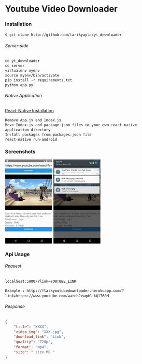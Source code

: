 #  Youtube Video Downloader

### Installation 
`$ git clone http://github.com/tarikyayla/yt_downloader`

###### Server-side 

```shell
cd yt_downloader
cd server
virtualenv myenv
source myenv/bin/activate
pip install -r requirements.txt
python app.py
```





###### Native Application

[React-Native Installation](https://facebook.github.io/react-native/docs/getting-started "React-Native Installation")

```shell
Remove App.js and Index.js
Move Index.js and package.json files to your own react-native application directory
Install packages from packages.json file
react-native run-android

```
### Screenshots
<img src="https://github.com/tarikyayla/yt_downloader/blob/master/images/Screenshot_1548781651.png" width="156"> <img src="https://github.com/tarikyayla/yt_downloader/blob/master/images/Screenshot_1548781660.png" width="156">


### Api Usage 
###### Request
`localhost:5000/?link=YOUTUBE_LINK`

`Example : http://flaskyoutubedownloader.herokuapp.com/?link=https://www.youtube.com/watch?v=gdGLkQ1768M`

###### Response
```json
{
	"title": "XXXX",
	"video_img": "XXX.jpg",
	"download_link": "Link",
	"quality": "720p",
	"format": "mp4",
	"size": " size MB "
}
```
